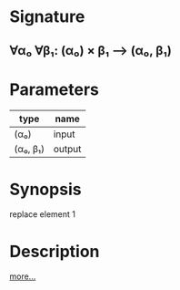 # Signature
## ∀α₀ ∀β₁: (α₀) × β₁ ⟶ (α₀, β₁)

# Parameters

| type | name |
|------|------|
|(α₀)|input|
|(α₀, β₁)|output|

# Synopsis
replace element 1

# Description

[more...](https://en.wikipedia.org/wiki/Tuple)